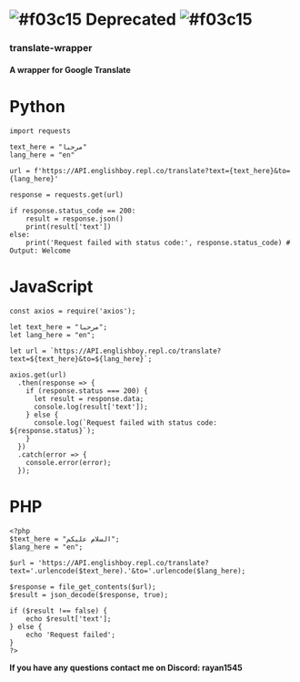 # ![#f03c15](https://placehold.co/15x15/f03c15/f03c15.png) Deprecated ![#f03c15](https://placehold.co/15x15/f03c15/f03c15.png)


### translate-wrapper
#### A wrapper for Google Translate

# Python
```
import requests

text_here = "مرحبا"
lang_here = "en"

url = f'https://API.englishboy.repl.co/translate?text={text_here}&to={lang_here}'

response = requests.get(url)

if response.status_code == 200:
    result = response.json()
    print(result['text'])
else:
    print('Request failed with status code:', response.status_code) # Output: Welcome
```

# JavaScript
```
const axios = require('axios');

let text_here = "مرحبا";
let lang_here = "en";

let url = `https://API.englishboy.repl.co/translate?text=${text_here}&to=${lang_here}`;

axios.get(url)
  .then(response => {
    if (response.status === 200) {
      let result = response.data;
      console.log(result['text']);
    } else {
      console.log(`Request failed with status code: ${response.status}`);
    }
  })
  .catch(error => {
    console.error(error);
  });
```
# PHP
```
<?php
$text_here = "السلام عليكم";
$lang_here = "en";

$url = 'https://API.englishboy.repl.co/translate?text='.urlencode($text_here).'&to='.urlencode($lang_here);

$response = file_get_contents($url);
$result = json_decode($response, true);

if ($result !== false) {
    echo $result['text'];
} else {
    echo 'Request failed';
}
?>
```
**If you have any questions contact me on Discord: rayan1545**
